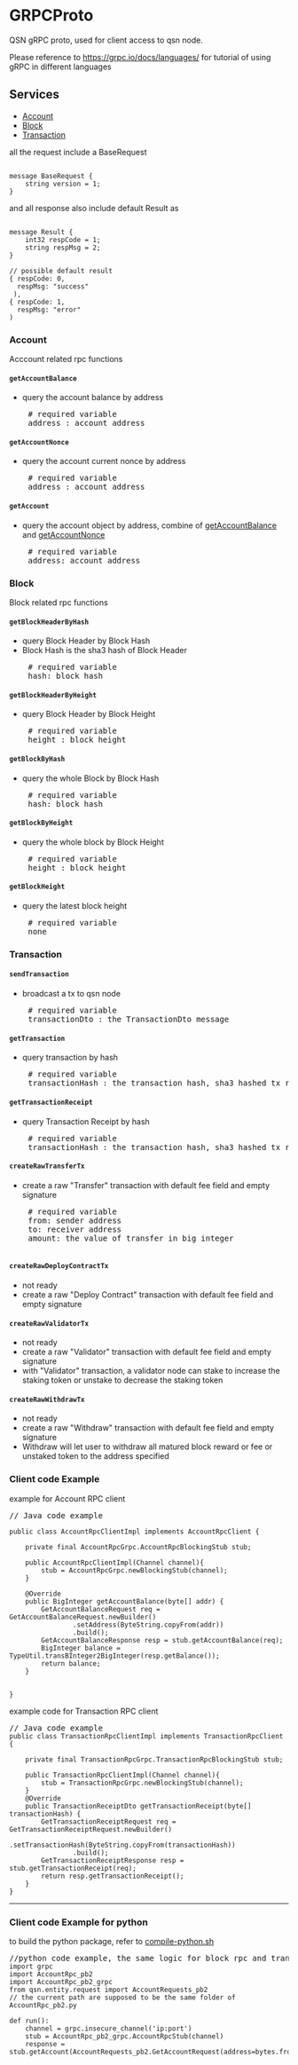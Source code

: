 # GRPCProto
QSN gRPC proto, used for client access to qsn node.

Please reference to https://grpc.io/docs/languages/ for tutorial of using gRPC in different languages 

## Services

* [Account](#Account)
* [Block](#block)
* [Transaction](#Transaction)


all the request include a BaseRequest 
<pre><code>
message BaseRequest {
    string version = 1;
}
</code></pre>

and all response also include default Result as 
<pre><code>
message Result {
    int32 respCode = 1;
    string respMsg = 2;
}

// possible default result
{ respCode: 0, 
  respMsg: "success"
 ),
{ respCode: 1,
  respMsg: "error"
)
</code></pre>

### Account
Acccount related rpc functions

#### `getAccountBalance` 
* query the account balance by address
<pre>
    # required variable
    address : account address 
</pre>

#### `getAccountNonce`
* query the account current nonce by address
<pre>
    # required variable
    address : account address
</pre>

#### `getAccount`
* query the account object by address, combine of [getAccountBalance](#getAccountBalance) and [getAccountNonce](#getAccountNonce)
<pre>
    # required variable
    address: account address
</pre>

### Block

Block related rpc functions

#### `getBlockHeaderByHash`
* query Block Header by Block Hash
* Block Hash is the sha3 hash of Block Header
<pre>
    # required variable
    hash: block hash
</pre>


#### `getBlockHeaderByHeight`
* query Block Header by Block Height
<pre>
    # required variable
    height : block height
</pre>


#### `getBlockByHash`
* query the whole Block by Block Hash
<pre>
    # required variable
    hash: block hash
</pre>


#### `getBlockByHeight`
* query the whole block by Block Height
<pre>
    # required variable
    height : block height
</pre>


#### `getBlockHeight`
* query the latest block height
<pre>
    # required variable
    none
</pre>


### Transaction 

#### `sendTransaction`
* broadcast a tx to qsn node 
<pre>
    # required variable
    transactionDto : the TransactionDto message
</pre>


#### `getTransaction`
* query transaction by hash
<pre>
    # required variable
    transactionHash : the transaction hash, sha3 hashed tx rlp encoded bytes
</pre> 

#### `getTransactionReceipt`
* query Transaction Receipt by hash
<pre>
    # required variable
    transactionHash : the transaction hash, sha3 hashed tx rlp encoded bytes
</pre> 

#### `createRawTransferTx`
* create a raw "Transfer" transaction with default fee field and empty signature
<pre>
    # required variable
    from: sender address
    to: receiver address
    amount: the value of transfer in big integer
    
</pre> 

#### `createRawDeployContractTx`
* not ready
* create a raw "Deploy Contract" transaction with default fee field and empty signature

#### `createRawValidatorTx`
* not ready 
* create a raw "Validator" transaction with default fee field and empty signature
* with "Validator" transaction, a validator node can stake to increase the staking token or unstake to decrease the staking token

#### `createRawWithdrawTx`
* not ready
* create a raw "Withdraw" transaction with default fee field and empty signature
* Withdraw will let user to withdraw all matured block reward or fee or unstaked token to the address specified


### Client code Example

example for Account RPC client
<pre>// Java code example <code>

public class AccountRpcClientImpl implements AccountRpcClient {

    private final AccountRpcGrpc.AccountRpcBlockingStub stub;

    public AccountRpcClientImpl(Channel channel){
        stub = AccountRpcGrpc.newBlockingStub(channel);
    }

    @Override
    public BigInteger getAccountBalance(byte[] addr) {
        GetAccountBalanceRequest req = GetAccountBalanceRequest.newBuilder()
                .setAddress(ByteString.copyFrom(addr))
                .build();
        GetAccountBalanceResponse resp = stub.getAccountBalance(req);
        BigInteger balance = TypeUtil.transBInteger2BigInteger(resp.getBalance());
        return balance;
    }


}
</code></pre>

example code for Transaction RPC client
<pre>// Java code example <code>
public class TransactionRpcClientImpl implements TransactionRpcClient {

    private final TransactionRpcGrpc.TransactionRpcBlockingStub stub;

    public TransactionRpcClientImpl(Channel channel){
        stub = TransactionRpcGrpc.newBlockingStub(channel);
    }
    @Override
    public TransactionReceiptDto getTransactionReceipt(byte[] transactionHash) {
        GetTransactionReceiptRequest req = GetTransactionReceiptRequest.newBuilder()
                .setTransactionHash(ByteString.copyFrom(transactionHash))
                .build();
        GetTransactionReceiptResponse resp = stub.getTransactionReceipt(req);
        return resp.getTransactionReceipt();
    }
}
</code></pre>


___

### Client code Example for python

to build the python package, refer to [compile-python.sh](https://github.com/qsnetwork/GRPCProto/tree/master/jenkins/compile-python.sh)

<pre>//python code example, the same logic for block rpc and transaction rpc<code>
import grpc
import AccountRpc_pb2
import AccountRpc_pb2_grpc
from qsn.entity.request import AccountRequests_pb2
// the current path are supposed to be the same folder of AccountRpc_pb2.py

def run():
    channel = grpc.insecure_channel('ip:port')
    stub = AccountRpc_pb2_grpc.AccountRpcStub(channel)
    response = stub.getAccount(AccountRequests_pb2.GetAccountRequest(address=bytes.fromhex("deadbeef")))

</code></pre>
